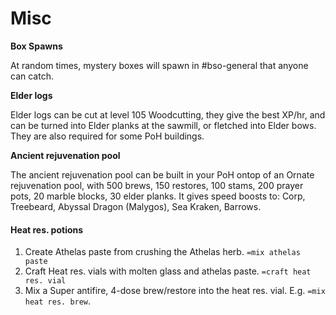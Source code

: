 # Misc

**Box Spawns**

At random times, mystery boxes will spawn in \#bso-general that anyone can catch.

**Elder logs**

Elder logs can be cut at level 105 Woodcutting, they give the best XP/hr, and can be turned into Elder planks at the sawmill, or fletched into Elder bows. They are also required for some PoH buildings.

**Ancient rejuvenation pool**

The ancient rejuvenation pool can be built in your PoH ontop of an Ornate rejuvenation pool, with 500 brews, 150 restores, 100 stams, 200 prayer pots, 20 marble blocks, 30 elder planks. It gives speed boosts to: Corp, Treebeard, Abyssal Dragon \(Malygos\), Sea Kraken, Barrows.

#### Heat res. potions

1. Create Athelas paste from crushing the Athelas herb. `=mix athelas paste`
2. Craft Heat res. vials with molten glass and athelas paste. `=craft heat res. vial`
3. Mix a Super antifire, 4-dose brew/restore into the heat res. vial. E.g. `=mix heat res. brew`.

